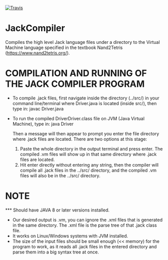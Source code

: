 [![Travis](https://img.shields.io/badge/language-Java-yellow.svg)](https://developer.apple.com/)
# JackCompiler
Compiles the high level Jack language files under a directory to the Virtual Machine language specified in the textbook Nand2Tetris (https://www.nand2tetris.org/).
# COMPILATION AND RUNNING OF THE JACK COMPILER PROGRAM
* To compile .jack files, first navigate inside the directory (../src/) in your command line/terminal where Driver.java is located (inside src/), then type in:
	javac Driver.java

* To run the compiled DriverDriver.class file on JVM (Java Virtual Machine), type in:
	java Driver
  
  Then a message will then appear to prompt you enter the file directory where .jack files are
  located.
  There are two options at this stage:

  1. Paste the whole directory in the output terminal and press enter. The compiled .vm files will
     show up in that same directory where .jack files are located.
  2. Hit enter directly without entering any string, then the compiler will compile all .jack files
     in the ../src/ directory, and the compiled .vm files will also be in the ../src/ directory.

# NOTE
*** Should have JAVA 8 or later versions installed.
* Our desired output is <filename>.vm, you can ignore the <filename>.xml files that is generated in
  the same directory. The <filename>.xml file is the parse tree of that <filename>.jack class file.
* It works on Linux/Windows systems with JVM installed.
* The size of the input files should be small enough (<< memory) for the program to work, as it reads
  all .jack files in the entered directory and parse them into a big syntax tree at once.
